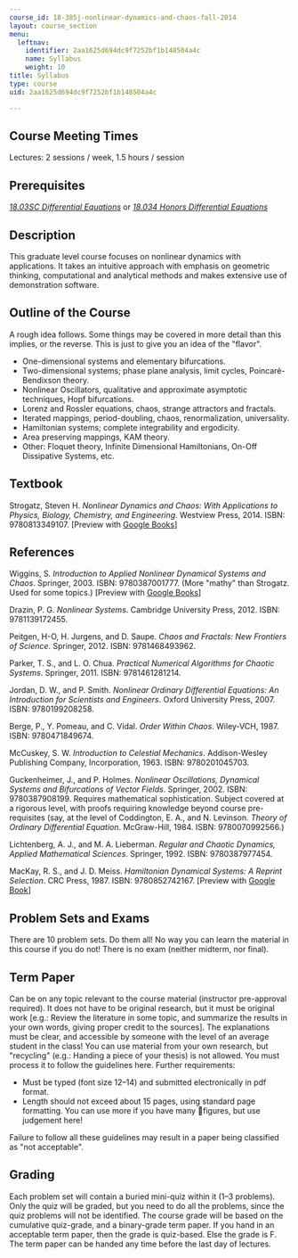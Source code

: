 ```yaml
---
course_id: 18-385j-nonlinear-dynamics-and-chaos-fall-2014
layout: course_section
menu:
  leftnav:
    identifier: 2aa1625d694dc9f7252bf1b148504a4c
    name: Syllabus
    weight: 10
title: Syllabus
type: course
uid: 2aa1625d694dc9f7252bf1b148504a4c

---
```


Course Meeting Times
--------------------

Lectures: 2 sessions / week, 1.5 hours / session

Prerequisites
-------------

[_18.03SC Differential Equations_](/courses/18-03sc-differential-equations-fall-2011) or [_18.034 Honors Differential Equations_](/courses/18-034-honors-differential-equations-spring-2004)

Description
-----------

This graduate level course focuses on nonlinear dynamics with applications. It takes an intuitive approach with emphasis on geometric thinking, computational and analytical methods and makes extensive use of demonstration software.

Outline of the Course
---------------------

A rough idea follows. Some things may be covered in more detail than this implies, or the reverse. This is just to give you an idea of the "flavor".

*   One-dimensional systems and elementary bifurcations.
*   Two-dimensional systems; phase plane analysis, limit cycles, Poincaré-Bendixson theory.
*   Nonlinear Oscillators, qualitative and approximate asymptotic techniques, Hopf bifurcations.
*   Lorenz and Rossler equations, chaos, strange attractors and fractals.
*   Iterated mappings, period-doubling, chaos, renormalization, universality.
*   Hamiltonian systems; complete integrability and ergodicity.
*   Area preserving mappings, KAM theory.
*   Other: Floquet theory, Infinite Dimensional Hamiltonians, On-Off Dissipative Systems, etc.

Textbook
--------

Strogatz, Steven H. _Nonlinear Dynamics and Chaos: With Applications to Physics, Biology, Chemistry, and Engineering_. Westview Press, 2014. ISBN: 9780813349107. \[Preview with [Google Books](http://books.google.com/books?id=jeFVDgAAQBAJ&pg=PAfrontcover)\]

References
----------

Wiggins, S. _Introduction to Applied Nonlinear Dynamical Systems and Chaos_. Springer, 2003. ISBN: 9780387001777. (More "mathy" than Strogatz. Used for some topics.) \[Preview with [Google Books](http://books.google.com/books?id=GYcOfuZDOKMC&pg=PAfrontcover)\]

Drazin, P. G. _Nonlinear Systems_. Cambridge University Press, 2012. ISBN: 9781139172455.

Peitgen, H-O, H. Jurgens, and D. Saupe. _Chaos and Fractals: New Frontiers of Science_. Springer, 2012. ISBN: 9781468493962.

Parker, T. S., and L. O. Chua. _Practical Numerical Algorithms for Chaotic Systems_. Springer, 2011. ISBN: 9781461281214.

Jordan, D. W., and P. Smith. _Nonlinear Ordinary Differential Equations: An Introduction for Scientists and Engineers_. Oxford University Press, 2007. ISBN: 9780199208258.

Berge, P., Y. Pomeau, and C. Vidal. _Order Within Chaos_. Wiley-VCH, 1987. ISBN: 9780471849674.

McCuskey, S. W. _Introduction to Celestial Mechanics_. Addison-Wesley Publishing Company, Incorporation, 1963. ISBN: 9780201045703.

Guckenheimer, J., and P. Holmes. _Nonlinear Oscillations, Dynamical Systems and Bifurcations of Vector Fields_. Springer, 2002. ISBN: 9780387908199. Requires mathematical sophistication. Subject covered at a rigorous level, with proofs requiring knowledge beyond course pre-requisites (say, at the level of Coddington, E. A., and N. Levinson. _Theory of Ordinary Differential Equation_. McGraw-Hill, 1984. ISBN: 9780070992566.)

Lichtenberg, A. J., and M. A. Lieberman. _Regular and Chaotic Dynamics, Applied Mathematical Sciences_. Springer, 1992. ISBN: 9780387977454.

MacKay, R. S., and J. D. Meiss. _Hamiltonian Dynamical Systems: A Reprint Selection_. CRC Press, 1987. ISBN: 9780852742167. \[Preview with [Google Book](http://books.google.com/books?id=a1ToPs9iZlEC&pg=PAfrontcover)\]

Problem Sets and Exams
----------------------

There are 10 problem sets. Do them all! No way you can learn the material in this course if you do not! There is no exam (neither midterm, nor final).

Term Paper
----------

Can be on any topic relevant to the course material (instructor pre-approval required). It does not have to be original research, but it must be original work \[e.g.: Review the literature in some topic, and summarize the results in your own words, giving proper credit to the sources\]. The explanations must be clear, and accessible by someone with the level of an average student in the class! You can use material from your own research, but "recycling" (e.g.: Handing a piece of your thesis) is not allowed. You must process it to follow the guidelines here. Further requirements:

*   Must be typed (font size 12–14) and submitted electronically in pdf format.
*   Length should not exceed about 15 pages, using standard page formatting. You can use more if you have many figures, but use judgement here!

Failure to follow all these guidelines may result in a paper being classified as "not acceptable".

Grading
-------

Each problem set will contain a buried mini-quiz within it (1–3 problems). Only the quiz will be graded, but you need to do all the problems, since the quiz problems will not be identified. The course grade will be based on the cumulative quiz-grade, and a binary-grade term paper. If you hand in an acceptable term paper, then the grade is quiz-based. Else the grade is F. The term paper can be handed any time before the last day of lectures.